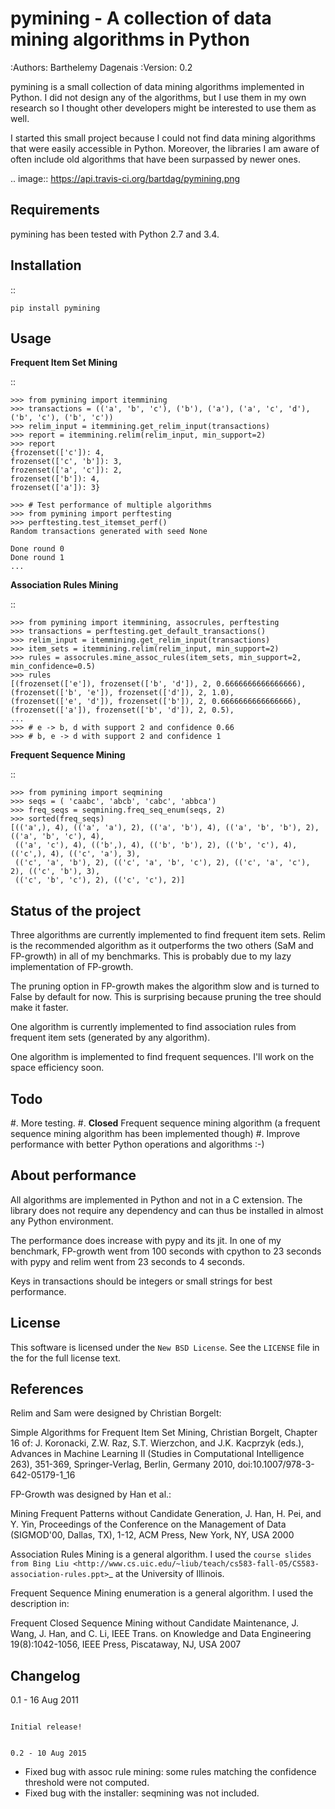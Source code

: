 pymining - A collection of data mining algorithms in Python
===========================================================

:Authors:
  Barthelemy Dagenais
:Version: 0.2

pymining is a small collection of data mining algorithms implemented in Python.
I did not design any of the algorithms, but I use them in my own research so I
thought other developers might be interested to use them as well.

I started this small project because I could not find data mining algorithms
that were easily accessible in Python. Moreover, the libraries I am aware of
often include old algorithms that have been surpassed by newer ones.


.. image:: https://api.travis-ci.org/bartdag/pymining.png


Requirements
------------

pymining has been tested with Python 2.7 and 3.4.


Installation
------------

::

    pip install pymining


Usage
-----

**Frequent Item Set Mining**

::

    >>> from pymining import itemmining
    >>> transactions = (('a', 'b', 'c'), ('b'), ('a'), ('a', 'c', 'd'), ('b', 'c'), ('b', 'c'))
    >>> relim_input = itemmining.get_relim_input(transactions)
    >>> report = itemmining.relim(relim_input, min_support=2)
    >>> report
    {frozenset(['c']): 4,
    frozenset(['c', 'b']): 3,
    frozenset(['a', 'c']): 2,
    frozenset(['b']): 4,
    frozenset(['a']): 3}

    >>> # Test performance of multiple algorithms
    >>> from pymining import perftesting
    >>> perftesting.test_itemset_perf()
    Random transactions generated with seed None

    Done round 0
    Done round 1
    ...


**Association Rules Mining**

::

    >>> from pymining import itemmining, assocrules, perftesting
    >>> transactions = perftesting.get_default_transactions()
    >>> relim_input = itemmining.get_relim_input(transactions)
    >>> item_sets = itemmining.relim(relim_input, min_support=2)
    >>> rules = assocrules.mine_assoc_rules(item_sets, min_support=2, min_confidence=0.5)
    >>> rules
    [(frozenset(['e']), frozenset(['b', 'd']), 2, 0.6666666666666666),
    (frozenset(['b', 'e']), frozenset(['d']), 2, 1.0),
    (frozenset(['e', 'd']), frozenset(['b']), 2, 0.6666666666666666),
    (frozenset(['a']), frozenset(['b', 'd']), 2, 0.5),
    ...
    >>> # e -> b, d with support 2 and confidence 0.66
    >>> # b, e -> d with support 2 and confidence 1


**Frequent Sequence Mining**

::

    >>> from pymining import seqmining
    >>> seqs = ( 'caabc', 'abcb', 'cabc', 'abbca')
    >>> freq_seqs = seqmining.freq_seq_enum(seqs, 2)
    >>> sorted(freq_seqs)
    [(('a',), 4), (('a', 'a'), 2), (('a', 'b'), 4), (('a', 'b', 'b'), 2), (('a', 'b', 'c'), 4),
     (('a', 'c'), 4), (('b',), 4), (('b', 'b'), 2), (('b', 'c'), 4), (('c',), 4), (('c', 'a'), 3),
     (('c', 'a', 'b'), 2), (('c', 'a', 'b', 'c'), 2), (('c', 'a', 'c'), 2), (('c', 'b'), 3),
     (('c', 'b', 'c'), 2), (('c', 'c'), 2)]


Status of the project
---------------------

Three algorithms are currently implemented to find frequent item sets. Relim is
the recommended algorithm as it outperforms the two others (SaM and FP-growth)
in all of my benchmarks. This is probably due to my lazy implementation of
FP-growth.

The pruning option in FP-growth makes the algorithm slow and is turned to False by default for
now. This is surprising because pruning the tree should make it faster.

One algorithm is currently implemented to find association rules from frequent
item sets (generated by any algorithm).

One algorithm is implemented to find frequent sequences. I'll work on the space
efficiency soon.


Todo
----

#. More testing.
#. **Closed** Frequent sequence mining algorithm (a frequent sequence mining
   algorithm has been implemented though)
#. Improve performance with better Python operations and algorithms :-)


About performance
-----------------

All algorithms are implemented in Python and not in a C extension. The library
does not require any dependency and can thus be installed in almost any Python
environment.

The performance does increase with pypy and its jit. In one of my benchmark,
FP-growth went from 100 seconds with cpython to 23 seconds with pypy and relim
went from 23 seconds to 4 seconds.

Keys in transactions should be integers or small strings for best performance.


License
-------

This software is licensed under the `New BSD License`. See the `LICENSE` file
in the for the full license text.


References
----------

Relim and Sam were designed by Christian Borgelt:

Simple Algorithms for Frequent Item Set Mining, Christian Borgelt, Chapter 16
of: J. Koronacki, Z.W. Raz, S.T. Wierzchon, and J.K. Kacprzyk (eds.), Advances
in Machine Learning II (Studies in Computational Intelligence 263), 351-369,
Springer-Verlag, Berlin, Germany 2010, doi:10.1007/978-3-642-05179-1_16


FP-Growth was designed by Han et al.:

Mining Frequent Patterns without Candidate Generation, J. Han, H. Pei, and Y.
Yin, Proceedings of the Conference on the Management of Data (SIGMOD'00,
Dallas, TX), 1-12, ACM Press, New York, NY, USA 2000


Association Rules Mining is a general algorithm. I used the `course slides
from Bing Liu
<http://www.cs.uic.edu/~liub/teach/cs583-fall-05/CS583-association-rules.ppt>`_
at the University of Illinois.


Frequent Sequence Mining enumeration is a general algorithm. I used the
description in:

Frequent Closed Sequence Mining without Candidate Maintenance, J. Wang, J. Han,
and C. Li, IEEE Trans. on Knowledge and Data Engineering 19(8):1042-1056, IEEE
Press, Piscataway, NJ, USA 2007


Changelog
---------

0.1 - 16 Aug 2011
~~~~~~~~~~~~~~~~~

Initial release!


0.2 - 10 Aug 2015
~~~~~~~~~~~~~~~~~

- Fixed bug with assoc rule mining: some rules matching the confidence
  threshold were not computed.
- Fixed bug with the installer: seqmining was not included.
